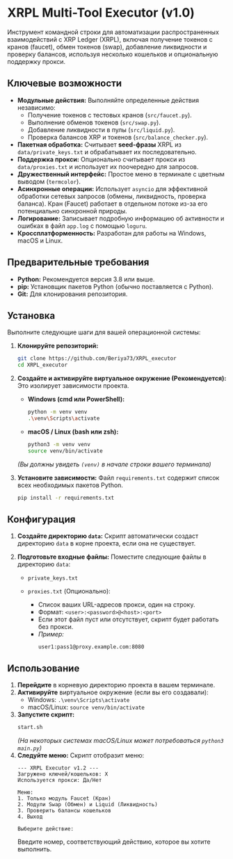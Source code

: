 # XRPL Multi-Tool Executor (v1.0)

Инструмент командной строки для автоматизации распространенных взаимодействий с XRP Ledger (XRPL), включая получение токенов с кранов (faucet), обмен токенов (swap), добавление ликвидности и проверку балансов, используя несколько кошельков и опциональную поддержку прокси.

## Ключевые возможности

*   **Модульные действия:** Выполняйте определенные действия независимо:
    *   Получение токенов с тестовых кранов (`src/faucet.py`).
    *   Выполнение обменов токенов (`src/swap.py`).
    *   Добавление ликвидности в пулы (`src/liquid.py`).
    *   Проверка балансов XRP и токенов (`src/balance_checker.py`).
*   **Пакетная обработка:** Считывает **seed-фразы** XRPL из `data/private_keys.txt` и обрабатывает их последовательно.
*   **Поддержка прокси:** Опционально считывает прокси из `data/proxies.txt` и использует их поочередно для запросов.
*   **Дружественный интерфейс:** Простое меню в терминале с цветным выводом (`termcolor`).
*   **Асинхронные операции:** Использует `asyncio` для эффективной обработки сетевых запросов (обмены, ликвидность, проверка баланса). Кран (Faucet) работает в отдельном потоке из-за его потенциально синхронной природы.
*   **Логирование:** Записывает подробную информацию об активности и ошибках в файл `app.log` с помощью `loguru`.
*   **Кроссплатформенность:** Разработан для работы на Windows, macOS и Linux.

## Предварительные требования

*   **Python:** Рекомендуется версия 3.8 или выше.
*   **pip:** Установщик пакетов Python (обычно поставляется с Python).
*   **Git:** Для клонирования репозитория.

## Установка

Выполните следующие шаги для вашей операционной системы:

1.  **Клонируйте репозиторий:**
    ```bash
    git clone https://github.com/Beriya73/XRPL_executor
    cd XRPL_executor
    ```

2.  **Создайте и активируйте виртуальное окружение (Рекомендуется):**
    Это изолирует зависимости проекта.

    *   **Windows (cmd или PowerShell):**
        ```bash
        python -m venv venv
        .\venv\Scripts\activate
        ```
    *   **macOS / Linux (bash или zsh):**
        ```bash
        python3 -m venv venv
        source venv/bin/activate
        ```
    *(Вы должны увидеть `(venv)` в начале строки вашего терминала)*

3.  **Установите зависимости:**
    Файл `requirements.txt` содержит список всех необходимых пакетов Python.
    ```bash
    pip install -r requirements.txt
    ```


## Конфигурация

1.  **Создайте директорию `data`:**
    Скрипт автоматически создаст директорию `data` в корне проекта, если она не существует.

2.  **Подготовьте входные файлы:**
    Поместите следующие файлы в директорию `data`:

    *   `private_keys.txt`      

    *   `proxies.txt` (Опционально):
        *   Список ваших URL-адресов прокси, один на строку.
        *   Формат: `<user>:<password>@<host>:<port>`
        *   Если этот файл пуст или отсутствует, скрипт будет работать без прокси.
        *   *Пример:*
            ```
            user1:pass1@proxy.example.com:8080
            
            ```

## Использование

1.  **Перейдите** в корневую директорию проекта в вашем терминале.
2.  **Активируйте** виртуальное окружение (если вы его создавали):
    *   Windows: `.\venv\Scripts\activate`
    *   macOS/Linux: `source venv/bin/activate`
3.  **Запустите скрипт:**
    ```bash
    start.sh	
    ```
    *(На некоторых системах macOS/Linux может потребоваться `python3 main.py`)*
4.  **Следуйте меню:**
    Скрипт отобразит меню:
    ```
    --- XRPL Executor v1.2 ---
    Загружено ключей/кошельков: X
    Используется прокси: Да/Нет

    Меню:
    1. Только модуль Faucet (Кран)
    2. Модули Swap (Обмен) и Liquid (Ликвидность)
    3. Проверить балансы кошельков
    4. Выход

    Выберите действие:
    ```
    Введите номер, соответствующий действию, которое вы хотите выполнить.
